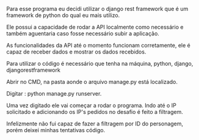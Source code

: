 Para esse programa eu decidi utilizar o django rest framework que é um framework de python do qual eu mais utilizo. 

Ele possui a capacidade de rodar a API localmente como necessário e também aguentaria caso fosse necessário subir a aplicação.

As funcionalidades da API até o momento funcionam corretamente, ele é capaz de receber dados e mostrar os dados recebidos. 

Para utilizar o código é necessário que tenha na máquina, python, django, djangorestframework

Abrir no CMD, na pasta aonde o arquivo manage.py está localizado.

Digitar : python manage.py runserver. 

Uma vez digitado ele vai começar a rodar o programa. Indo até o IP solicitado e adicionando os IP's pedidos no desafio é feito a filtragem. 

Infelizmente não fui capaz de fazer a filtragem por ID do personagem, porém deixei minhas tentativas código. 

